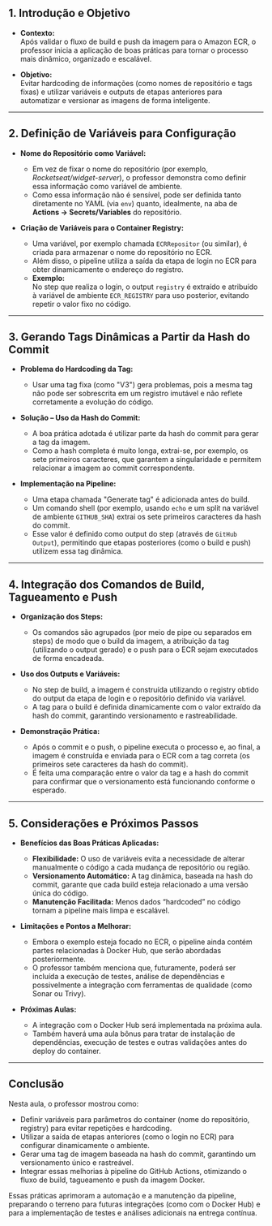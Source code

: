 ## 1. Introdução e Objetivo

- **Contexto:**  
  Após validar o fluxo de build e push da imagem para o Amazon ECR, o professor inicia a aplicação de boas práticas para tornar o processo mais dinâmico, organizado e escalável.

- **Objetivo:**  
  Evitar hardcoding de informações (como nomes de repositório e tags fixas) e utilizar variáveis e outputs de etapas anteriores para automatizar e versionar as imagens de forma inteligente.

---

## 2. Definição de Variáveis para Configuração

- **Nome do Repositório como Variável:**  
  - Em vez de fixar o nome do repositório (por exemplo, _Rocketseat/widget-server_), o professor demonstra como definir essa informação como variável de ambiente.  
  - Como essa informação não é sensível, pode ser definida tanto diretamente no YAML (via `env`) quanto, idealmente, na aba de **Actions → Secrets/Variables** do repositório.
  
- **Criação de Variáveis para o Container Registry:**  
  - Uma variável, por exemplo chamada `ECRRepositor` (ou similar), é criada para armazenar o nome do repositório no ECR.  
  - Além disso, o pipeline utiliza a saída da etapa de login no ECR para obter dinamicamente o endereço do registro.  
  - **Exemplo:**  
    No step que realiza o login, o output `registry` é extraído e atribuído à variável de ambiente `ECR_REGISTRY` para uso posterior, evitando repetir o valor fixo no código.

---

## 3. Gerando Tags Dinâmicas a Partir da Hash do Commit

- **Problema do Hardcoding da Tag:**  
  - Usar uma tag fixa (como "V3") gera problemas, pois a mesma tag não pode ser sobrescrita em um registro imutável e não reflete corretamente a evolução do código.
  
- **Solução – Uso da Hash do Commit:**  
  - A boa prática adotada é utilizar parte da hash do commit para gerar a tag da imagem.  
  - Como a hash completa é muito longa, extrai-se, por exemplo, os sete primeiros caracteres, que garantem a singularidade e permitem relacionar a imagem ao commit correspondente.
  
- **Implementação na Pipeline:**  
  - Uma etapa chamada "Generate tag" é adicionada antes do build.  
  - Um comando shell (por exemplo, usando `echo` e um split na variável de ambiente `GITHUB_SHA`) extrai os sete primeiros caracteres da hash do commit.  
  - Esse valor é definido como output do step (através de `GitHub Output`), permitindo que etapas posteriores (como o build e push) utilizem essa tag dinâmica.

---

## 4. Integração dos Comandos de Build, Tagueamento e Push

- **Organização dos Steps:**  
  - Os comandos são agrupados (por meio de pipe ou separados em steps) de modo que o build da imagem, a atribuição da tag (utilizando o output gerado) e o push para o ECR sejam executados de forma encadeada.
  
- **Uso dos Outputs e Variáveis:**  
  - No step de build, a imagem é construída utilizando o registry obtido do output da etapa de login e o repositório definido via variável.
  - A tag para o build é definida dinamicamente com o valor extraído da hash do commit, garantindo versionamento e rastreabilidade.
  
- **Demonstração Prática:**  
  - Após o commit e o push, o pipeline executa o processo e, ao final, a imagem é construída e enviada para o ECR com a tag correta (os primeiros sete caracteres da hash do commit).  
  - É feita uma comparação entre o valor da tag e a hash do commit para confirmar que o versionamento está funcionando conforme o esperado.

---

## 5. Considerações e Próximos Passos

- **Benefícios das Boas Práticas Aplicadas:**  
  - **Flexibilidade:** O uso de variáveis evita a necessidade de alterar manualmente o código a cada mudança de repositório ou região.  
  - **Versionamento Automático:** A tag dinâmica, baseada na hash do commit, garante que cada build esteja relacionado a uma versão única do código.
  - **Manutenção Facilitada:** Menos dados “hardcoded” no código tornam a pipeline mais limpa e escalável.
  
- **Limitações e Pontos a Melhorar:**  
  - Embora o exemplo esteja focado no ECR, o pipeline ainda contém partes relacionadas à Docker Hub, que serão abordadas posteriormente.
  - O professor também menciona que, futuramente, poderá ser incluída a execução de testes, análise de dependências e possivelmente a integração com ferramentas de qualidade (como Sonar ou Trivy).

- **Próximas Aulas:**  
  - A integração com o Docker Hub será implementada na próxima aula.
  - Também haverá uma aula bônus para tratar de instalação de dependências, execução de testes e outras validações antes do deploy do container.

---

## Conclusão

Nesta aula, o professor mostrou como:
- Definir variáveis para parâmetros do container (nome do repositório, registry) para evitar repetições e hardcoding.
- Utilizar a saída de etapas anteriores (como o login no ECR) para configurar dinamicamente o ambiente.
- Gerar uma tag de imagem baseada na hash do commit, garantindo um versionamento único e rastreável.
- Integrar essas melhorias à pipeline do GitHub Actions, otimizando o fluxo de build, tagueamento e push da imagem Docker.

Essas práticas aprimoram a automação e a manutenção da pipeline, preparando o terreno para futuras integrações (como com o Docker Hub) e para a implementação de testes e análises adicionais na entrega contínua.